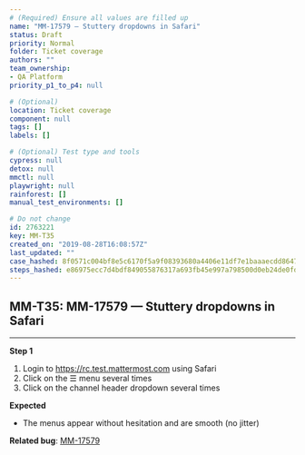 ```yaml
---
# (Required) Ensure all values are filled up
name: "MM-17579 — Stuttery dropdowns in Safari"
status: Draft
priority: Normal
folder: Ticket coverage
authors: ""
team_ownership: 
- QA Platform
priority_p1_to_p4: null

# (Optional)
location: Ticket coverage
component: null
tags: []
labels: []

# (Optional) Test type and tools
cypress: null
detox: null
mmctl: null
playwright: null
rainforest: []
manual_test_environments: []

# Do not change
id: 2763221
key: MM-T35
created_on: "2019-08-28T16:08:57Z"
last_updated: ""
case_hashed: 8f0571c004bf8e5c6170f5a9f08393680a4406e11df7e1baaaecdd86470c84319435729056c4dfd2cc85aac434cc385d
steps_hashed: e86975ecc7d4bdf849055876317a693fb45e997a798500d0eb24de0fd489209d4d4a79d0f984189918972b1270de1600
---
```


<!-- (Auto-generated) Based on frontmatter's "key" and "name" -->

## MM-T35: MM-17579 — Stuttery dropdowns in Safari

---

**Step 1**

1. Login to <https://rc.test.mattermost.com> using Safari
2. Click on the ☰ menu several times
3. Click on the channel header dropdown several times

**Expected**

- The menus appear without hesitation and are smooth (no jitter)

**Related bug**: [MM-17579](https://mattermost.atlassian.net/browse/MM-17579)
